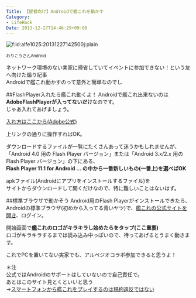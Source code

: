```yaml
---
Title: 【提督向け】Androidで艦これを動かす
Category:
- LifeHack
Date: 2013-12-27T14:46:29+09:00
---
```


<p><img src="https://cdn-ak.f.st-hatena.com/images/fotolife/a/alfe1025/20131227/20131227142500.jpg" alt="f:id:alfe1025:20131227142500j:plain" title="f:id:alfe1025:20131227142500j:plain" class="hatena-fotolife" itemprop="image"></p>
<span style="font-size: 80%;">おりこうさんAndroid</span>

ネットワーク環境のない実家に帰省していてイベントに参加できない！という友へ向けた煽り記事  
Androidで艦これ動かすのって意外と簡単なのでし

<!-- more -->


##FlashPlayer入れたら艦これ動くよ！
Androidで艦これ出来ないのは<b>AdobeFlashPlayerが入ってないだけ</b>なのです。  
じゃあ入れてあげましょう。

[入れ方はここから(Adobe公式)][1]

上リンクの通りに操作すればOK。  

ダウンロードするファイルが一覧にたくさんあって迷うかもしれませんが、  
「Android 4.0 用の Flash Player バージョン」または「Android 3.x/2.x 用の Flash Player バージョン」の下にある、  
<b>Flash Player 11.1 for Android ...  の中から一番新しいもの(一番上)を選べばOK</b>

apkファイル(Androidにアプリをインストールするファイル)を  
サイトからダウンロードして開くだけなので、特に難しいことはないはず。

##標準ブラウザで動かそう
Android用のFlash Playerがインストールできたら、Androidの標準ブラウザ(初めから入ってる青いヤツ)で、[艦これの公式サイトを開き][2]、ログイン。

開始画面で**艦これのロゴがキラキラし始めたら<GAME START>をタップ(ここ重要)**  
ロゴがキラキラするまでは読み込み中っぽいので、待ってあげるとうまく動きます。

これでPCを置いてない実家でも、アルペジオコラボ参加できると思うよ！


＊注  
公式ではAndroidのサポートはしていないので自己責任で。  
あとはこのサイト見とくといいと思う  
→[スマートフォンから艦これをプレイするのは規約違反ではない][3]


  [1]: https://helpx.adobe.com/jp/flash-player/kb/cq01160102.html?PID=7302403
  [2]: https://www.dmm.com/netgame/feature/kancolle.html
  [3]: https://www.sorarix.net/archives/640
